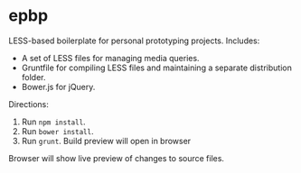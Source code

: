epbp
====

LESS-based boilerplate for personal prototyping projects. Includes:
* A set of LESS files for managing media queries.
* Gruntfile for compiling LESS files and maintaining a separate distribution folder.
* Bower.js for jQuery.

Directions:
1. Run `npm install`.
2. Run `bower install`.
3. Run `grunt`. Build preview will open in browser

Browser will show live preview of changes to source files.
